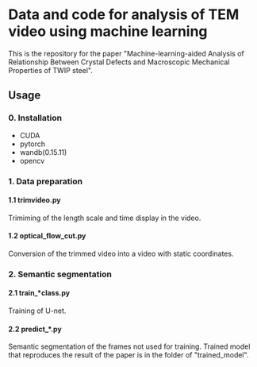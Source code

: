 # Data and code for analysis of TEM video using machine learning
This is the repository for the paper "Machine-learning-aided Analysis of Relationship Between Crystal Defects and Macroscopic Mechanical Properties of TWIP steel".
## Usage
### 0. Installation
- CUDA
- pytorch
- wandb(0.15.11)
- opencv
### 1. Data preparation
#### 1.1  trimvideo.py
Trimiming of the length scale and time display in the video.
#### 1.2 optical_flow_cut.py
Conversion of the trimmed video into a video with static coordinates.
### 2. Semantic segmentation
#### 2.1 train_*class.py
Training of U-net.
#### 2.2 predict_*.py
Semantic segmentation of the frames not used for training. Trained model that reproduces the result of the paper is in the folder of "trained_model".
